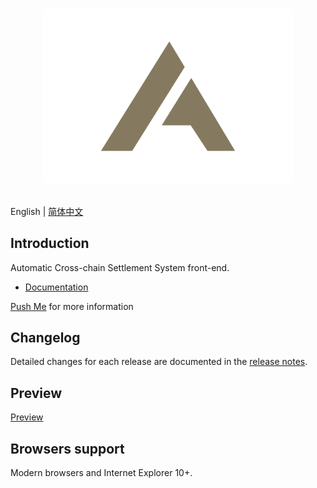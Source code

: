 <p align="center">
  <br>
  <img width="400" src="./src/assets/images/logo.svg" alt="logo of this repository">
  <br>
  <br>
</p>


English | [简体中文](./README.zh-CN.md)

## Introduction

Automatic Cross-chain Settlement System front-end.

- [Documentation](https://github.com/oreshkindev/acss-frontend)


[Push Me](https://t.me/oreshkin_dev) for more information


## Changelog

Detailed changes for each release are documented in the [release notes](https://github.com/oreshkindev/acss-frontend/releases).


## Preview

[Preview](https://cards.acss.tech/)


## Browsers support

Modern browsers and Internet Explorer 10+.
